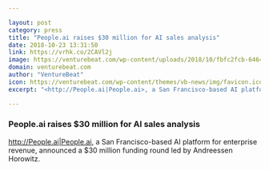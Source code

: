 ```yaml
---

layout: post
category: press
title: "People.ai raises $30 million for AI sales analysis"
date: 2018-10-23 13:31:50
link: https://vrhk.co/2CAVl2j
image: https://venturebeat.com/wp-content/uploads/2018/10/fbfc2fcb-6464-4756-949b-3b10be186eaa.png?fit=2600%2C1732&strip=all
domain: venturebeat.com
author: "VentureBeat"
icon: https://venturebeat.com/wp-content/themes/vb-news/img/favicon.ico
excerpt: "<http://People.ai|People.ai>, a San Francisco-based AI platform for enterprise revenue, announced a $30 million funding round led by Andreessen Horowitz."

---
```


### People.ai raises $30 million for AI sales analysis

<http://People.ai|People.ai>, a San Francisco-based AI platform for enterprise revenue, announced a $30 million funding round led by Andreessen Horowitz.